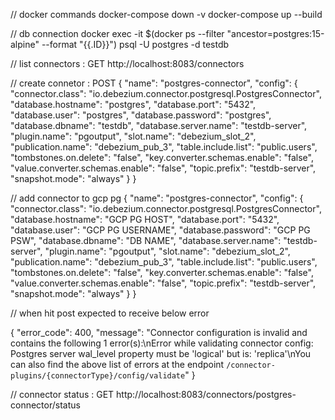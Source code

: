 // docker commands
docker-compose down -v
docker-compose up --build

// db connection
docker exec -it $(docker ps --filter "ancestor=postgres:15-alpine" --format "{{.ID}}") psql -U postgres -d testdb


// list connectors : GET
http://localhost:8083/connectors

// create connetor : POST
{
	"name": "postgres-connector",
	"config": {
		"connector.class": "io.debezium.connector.postgresql.PostgresConnector",
		"database.hostname": "postgres",
		"database.port": "5432",
		"database.user": "postgres",
		"database.password": "postgres",
		"database.dbname": "testdb",
		"database.server.name": "testdb-server",
		"plugin.name": "pgoutput",
		"slot.name": "debezium_slot_2",
		"publication.name": "debezium_pub_3",
		"table.include.list": "public.users",
		"tombstones.on.delete": "false",
		"key.converter.schemas.enable": "false",
		"value.converter.schemas.enable": "false",
		"topic.prefix": "testdb-server",
		"snapshot.mode": "always"
	}
}

// add connector to gcp pg
{
	"name": "postgres-connector",
	"config": {
		"connector.class": "io.debezium.connector.postgresql.PostgresConnector",
		"database.hostname": "GCP PG HOST",
		"database.port": "5432",
		"database.user": "GCP PG USERNAME",
		"database.password": "GCP PG  PSW",
		"database.dbname": "DB NAME",
		"database.server.name": "testdb-server",
		"plugin.name": "pgoutput",
		"slot.name": "debezium_slot_2",
		"publication.name": "debezium_pub_3",
		"table.include.list": "public.users",
		"tombstones.on.delete": "false",
		"key.converter.schemas.enable": "false",
		"value.converter.schemas.enable": "false",
		"topic.prefix": "testdb-server",
		"snapshot.mode": "always"
	}
}

// when hit post expected to receive below error

{
	"error_code": 400,
	"message": "Connector configuration is invalid and contains the following 1 error(s):\nError while validating connector config: Postgres server wal_level property must be 'logical' but is: 'replica'\nYou can also find the above list of errors at the endpoint `/connector-plugins/{connectorType}/config/validate`"
}



// connector status : GET
http://localhost:8083/connectors/postgres-connector/status